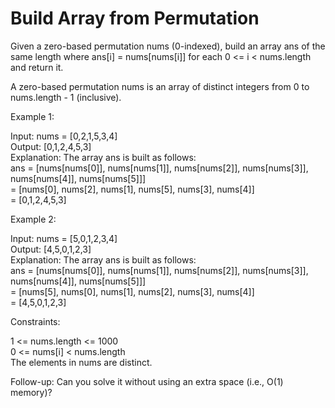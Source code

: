 # Build Array from Permutation

Given a zero-based permutation nums (0-indexed), build an array ans of the same length where ans[i] = nums[nums[i]] for each 0 <= i < nums.length and return it.

A zero-based permutation nums is an array of distinct integers from 0 to nums.length - 1 (inclusive).

 

Example 1:

Input: nums = [0,2,1,5,3,4]\
Output: [0,1,2,4,5,3]\
Explanation: The array ans is built as follows:\
ans = [nums[nums[0]], nums[nums[1]], nums[nums[2]], nums[nums[3]], nums[nums[4]], nums[nums[5]]]\
    = [nums[0], nums[2], nums[1], nums[5], nums[3], nums[4]]\
    = [0,1,2,4,5,3]

Example 2:

Input: nums = [5,0,1,2,3,4]\
Output: [4,5,0,1,2,3]\
Explanation: The array ans is built as follows:\
ans = [nums[nums[0]], nums[nums[1]], nums[nums[2]], nums[nums[3]], nums[nums[4]], nums[nums[5]]]\
    = [nums[5], nums[0], nums[1], nums[2], nums[3], nums[4]]\
    = [4,5,0,1,2,3]
 

Constraints:

1 <= nums.length <= 1000\
0 <= nums[i] < nums.length\
The elements in nums are distinct.

Follow-up: Can you solve it without using an extra space (i.e., O(1) memory)?